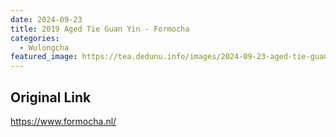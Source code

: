 ```yaml
---
date: 2024-09-23
title: 2019 Aged Tie Guan Yin - Formocha
categories:
  - Wulongcha
featured_image: https://tea.dedunu.info/images/2024-09-23-aged-tie-guan-yin-1.jpeg
---
```


## Original Link

<https://www.formocha.nl/>
